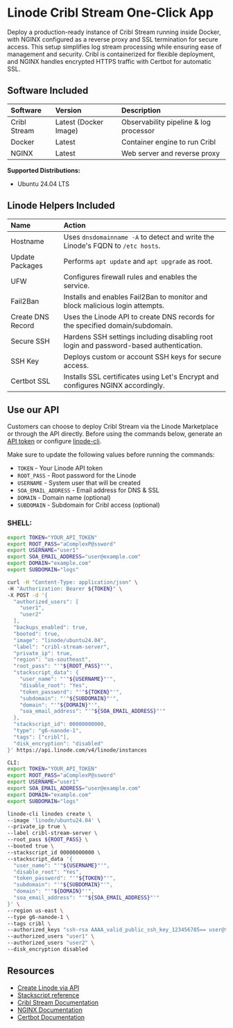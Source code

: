 # Linode Cribl Stream One-Click App

Deploy a production-ready instance of Cribl Stream running inside Docker, with NGINX configured as a reverse proxy and SSL termination for secure access. This setup simplifies log stream processing while ensuring ease of management and security. Cribl is containerized for flexible deployment, and NGINX handles encrypted HTTPS traffic with Certbot for automatic SSL.

## Software Included

| Software     | Version            | Description                                 |
| :----------- | :----------------- | :------------------------------------------ |
| Cribl Stream | Latest (Docker Image) | Observability pipeline & log processor      |
| Docker       | Latest             | Container engine to run Cribl               |
| NGINX        | Latest             | Web server and reverse proxy                |

**Supported Distributions:**
- Ubuntu 24.04 LTS

## Linode Helpers Included

| Name  | Action  |
| :---  | :---    |
| Hostname         | Uses `dnsdomainname -A` to detect and write the Linode's FQDN to `/etc hosts`.                                            |
| Update Packages  | Performs `apt update` and `apt upgrade` as root.                                                                           |
| UFW              | Configures firewall rules and enables the service.                                                                         |
| Fail2Ban         | Installs and enables Fail2Ban to monitor and block malicious login attempts.                                               |
| Create DNS Record| Uses the Linode API to create DNS records for the specified domain/subdomain.                                             |
| Secure SSH       | Hardens SSH settings including disabling root login and password-based authentication.                                    |
| SSH Key          | Deploys custom or account SSH keys for secure access.                                                                      |
| Certbot SSL      | Installs SSL certificates using Let's Encrypt and configures NGINX accordingly.                                            |

## Use our API

Customers can choose to deploy Cribl Stream via the Linode Marketplace or through the API directly. Before using the commands below, generate an [API token](https://www.linode.com/docs/products/tools/linode-api/get-started/#create-an-api-token) or configure [linode-cli](https://www.linode.com/products/cli/).

Make sure to update the following values before running the commands:
- `TOKEN` - Your Linode API token  
- `ROOT_PASS` - Root password for the Linode  
- `USERNAME` - System user that will be created  
- `SOA_EMAIL_ADDRESS` - Email address for DNS & SSL  
- `DOMAIN` - Domain name (optional)  
- `SUBDOMAIN` - Subdomain for Cribl access (optional)

### SHELL:

```bash
export TOKEN="YOUR_API_TOKEN"
export ROOT_PASS="aComplexP@ssword"
export USERNAME="user1"
export SOA_EMAIL_ADDRESS="user@example.com"
export DOMAIN="example.com"
export SUBDOMAIN="logs"

curl -H "Content-Type: application/json" \
-H "Authorization: Bearer ${TOKEN}" \
-X POST -d '{
  "authorized_users": [
    "user1",
    "user2"
  ],
  "backups_enabled": true,
  "booted": true,
  "image": "linode/ubuntu24.04",
  "label": "cribl-stream-server",
  "private_ip": true,
  "region": "us-southeast",
  "root_pass": "'"${ROOT_PASS}"'",
  "stackscript_data": {
    "user_name": "'"${USERNAME}"'",
    "disable_root": "Yes",
    "token_password": "'"${TOKEN}"'",
    "subdomain": "'"${SUBDOMAIN}"'",
    "domain": "'"${DOMAIN}"'",
    "soa_email_address": "'"${SOA_EMAIL_ADDRESS}"'"
  },
  "stackscript_id": 00000000000,
  "type": "g6-nanode-1",
  "tags": ["cribl"],
  "disk_encryption": "disabled"
}' https://api.linode.com/v4/linode/instances

CLI:
export TOKEN="YOUR_API_TOKEN"
export ROOT_PASS="aComplexP@ssword"
export USERNAME="user1"
export SOA_EMAIL_ADDRESS="user@example.com"
export DOMAIN="example.com"
export SUBDOMAIN="logs"

linode-cli linodes create \
--image 'linode/ubuntu24.04' \
--private_ip true \
--label cribl-stream-server \
--root_pass ${ROOT_PASS} \
--booted true \
--stackscript_id 00000000000 \
--stackscript_data '{
  "user_name": "'"${USERNAME}"'",
  "disable_root": "Yes",
  "token_password": "'"${TOKEN}"'",
  "subdomain": "'"${SUBDOMAIN}"'",
  "domain": "'"${DOMAIN}"'",
  "soa_email_address": "'"${SOA_EMAIL_ADDRESS}"'"
}' \
--region us-east \
--type g6-nanode-1 \
--tags cribl \
--authorized_keys "ssh-rsa AAAA_valid_public_ssh_key_123456785== user@their-computer" \
--authorized_users "user1" \
--authorized_users "user2" \
--disk_encryption disabled

```

## Resources
- [Create Linode via API](https://www.linode.com/docs/api/linode-instances/#linode-create)
- [Stackscript reference](https://www.linode.com/docs/guides/writing-scripts-for-use-with-linode-stackscripts-a-tutorial/#user-defined-fields-udfs)
- [Cribl Stream Documentation](https://docs.cribl.io/stream/)
- [NGINX Documentation](https://nginx.org/en/docs/)
- [Certbot Documentation](https://certbot.eff.org/) 